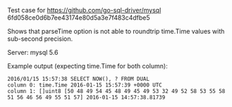 


Test case for https://github.com/go-sql-driver/mysql
6fd058ce0d6b7ee43174e80d5a3e7f483c4dfbe5

Shows that parseTime option is not able to roundtrip time.Time values
with sub-second precision.

Server: mysql 5.6


Example output (expecting time.Time for both column):
```
2016/01/15 15:57:38 SELECT NOW(), ? FROM DUAL
column 0: time.Time 2016-01-15 15:57:39 +0000 UTC
column 1: []uint8 [50 48 49 54 45 48 49 45 49 53 32 49 52 58 53 55 58 51 56 46 56 49 55 51 57] 2016-01-15 14:57:38.81739

```
